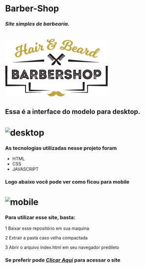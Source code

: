# Barber-Shop
### *Site simples de barbearia.*

# ![logo](https://github.com/roberttsouza/barber-shop/blob/main/img/logo.png)

## Essa é a interface do modelo para desktop.
# ![desktop](https://github.com/roberttsouza/barber-shop/blob/main/gits/desktop.gif)

 ### As tecnologias utilizadas nesse projeto foram
 * HTML
 * CSS
 * JAVASCRIPT
 
 ### Logo abaixo você pode ver como ficou para mobile
 # ![mobile](https://github.com/roberttsouza/barber-shop/blob/main/gits/mobile.gif)

### Para utilizar esse site, basta:
1 Baixar esse repositório em sua maquina

2 Extrair a pasta caso velha compactada

3 Abrir o arquivo index.html em seu navegador predileto

### Se preferir pode [*Clicar Aqui*](https://barbearia.netlify.app/) para acessar o site
